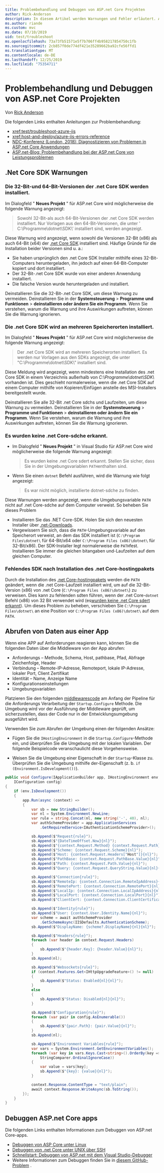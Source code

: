 ```yaml
---
title: Problembehandlung und Debuggen von ASP.net Core Projekten
author: Rick-Anderson
description: In diesem Artikel werden Warnungen und Fehler erläutert. Außerdem erfahren Sie, wie die Problembehandlung in ASP.NET Core-Projekten funktioniert.
ms.author: riande
ms.custom: mvc
ms.date: 07/10/2019
uid: test/troubleshoot
ms.openlocfilehash: 73a73fb51571e5f7b706ff4b958217854750c1fb
ms.sourcegitcommit: 2cb857f0de774df421e35289662ba92cfe56ffd1
ms.translationtype: MT
ms.contentlocale: de-DE
ms.lasthandoff: 12/25/2019
ms.locfileid: "75354711"
---
```

# <a name="troubleshoot-and-debug-aspnet-core-projects"></a>Problembehandlung und Debuggen von ASP.net Core Projekten

Von [Rick Anderson](https://twitter.com/RickAndMSFT)

Die folgenden Links enthalten Anleitungen zur Problembehandlung:

* <xref:test/troubleshoot-azure-iis>
* <xref:host-and-deploy/azure-iis-errors-reference>
* [NDC-Konferenz (London, 2018): Diagnostizieren von Problemen in ASP.net Core Anwendungen](https://www.youtube.com/watch?v=RYI0DHoIVaA)
* [ASP.net-Blog: Problembehandlung bei der ASP.net Core von Leistungsproblemen](https://blogs.msdn.microsoft.com/webdev/2018/05/23/asp-net-core-performance-improvements/)

## <a name="net-core-sdk-warnings"></a>.Net Core SDK Warnungen

### <a name="both-the-32-bit-and-64-bit-versions-of-the-net-core-sdk-are-installed"></a>Die 32-Bit-und 64-Bit-Versionen der .net Core SDK werden installiert.

Im Dialogfeld " **Neues Projekt** " für ASP.net Core wird möglicherweise die folgende Warnung angezeigt:

> Sowohl 32-Bit-als auch 64-Bit-Versionen der .net Core SDK werden installiert. Nur Vorlagen aus den 64-Bit-Versionen, die unter ' C:\\Programme\\dotnet\\SDK\\' installiert sind, werden angezeigt.

Diese Warnung wird angezeigt, wenn sowohl die Versionen 32-Bit (x86) als auch 64-Bit (x64) der [.net Core SDK](https://www.microsoft.com/net/download/all) installiert sind. Häufige Gründe für die Installation beider Versionen sind u. a.:

* Sie haben ursprünglich den .net Core SDK Installer mithilfe eines 32-Bit-Computers heruntergeladen, ihn jedoch auf einen 64-Bit-Computer kopiert und dort installiert.
* Der 32-Bit-.net Core SDK wurde von einer anderen Anwendung installiert.
* Die falsche Version wurde heruntergeladen und installiert.

Deinstallieren Sie die 32-Bit-.net Core SDK, um diese Warnung zu vermeiden. Deinstallieren Sie in der **Systemsteuerung** > **Programme und Funktionen** > **deinstallieren oder ändern Sie ein Programm**. Wenn Sie verstehen, warum die Warnung und ihre Auswirkungen auftreten, können Sie die Warnung ignorieren.

### <a name="the-net-core-sdk-is-installed-in-multiple-locations"></a>Die .net Core SDK wird an mehreren Speicherorten installiert.

Im Dialogfeld " **Neues Projekt** " für ASP.net Core wird möglicherweise die folgende Warnung angezeigt:

> Der .net Core SDK wird an mehreren Speicherorten installiert. Es werden nur Vorlagen aus den SDKs angezeigt, die unter "C:\\Programme\\dotnet\\SDK\\" installiert sind.

Diese Meldung wird angezeigt, wenn mindestens eine Installation des .net Core SDK in einem Verzeichnis außerhalb von *C:\\Programme\\dotnet\\SDK\\* vorhanden ist. Dies geschieht normalerweise, wenn die .net Core SDK auf einem Computer mithilfe von Kopieren/Einfügen anstelle des MSI-Installers bereitgestellt wurde.

Deinstallieren Sie alle 32-Bit .net Core sdchs und Laufzeiten, um diese Warnung zu vermeiden. Deinstallieren Sie in der **Systemsteuerung** > **Programme und Funktionen** > **deinstallieren oder ändern Sie ein Programm**. Wenn Sie verstehen, warum die Warnung und ihre Auswirkungen auftreten, können Sie die Warnung ignorieren.

### <a name="no-net-core-sdks-were-detected"></a>Es wurden keine .net Core-sdche erkannt.

* Im Dialogfeld " **Neues Projekt** " in Visual Studio für ASP.net Core wird möglicherweise die folgende Warnung angezeigt:

  > Es wurden keine .net Core sdert erkannt. Stellen Sie sicher, dass Sie in der Umgebungsvariablen `PATH`enthalten sind.

* Wenn Sie einen `dotnet` Befehl ausführen, wird die Warnung wie folgt angezeigt:

  > Es war nicht möglich, installierte dotnet-sdche zu finden.

Diese Warnungen werden angezeigt, wenn die Umgebungsvariable `PATH` nicht auf .net Core-sdche auf dem Computer verweist. So beheben Sie dieses Problem

* Installieren Sie das .NET Core-SDK. Holen Sie sich den neuesten Installer über [.net-Downloads](https://dotnet.microsoft.com/download).
* Vergewissern Sie sich, dass die `PATH`-Umgebungsvariable auf den Speicherort verweist, an dem das SDK installiert ist (`C:\Program Files\dotnet\` für 64-Bit/x64 oder `C:\Program Files (x86)\dotnet\` für 32-Bit/x86). Der SDK-Installer legt normalerweise die `PATH`fest. Installieren Sie immer die gleichen bitangaben und-Laufzeiten auf dem gleichen Computer.

### <a name="missing-sdk-after-installing-the-net-core-hosting-bundle"></a>Fehlendes SDK nach Installation des .net Core-hostingpakets

Durch die Installation des [.net Core-hostingpakets](xref:host-and-deploy/iis/index#install-the-net-core-hosting-bundle) werden die `PATH` geändert, wenn die .net Core-Laufzeit installiert wird, um auf die 32-Bit-Version (x86) von .net Core (`C:\Program Files (x86)\dotnet\`) zu verweisen. Dies kann zu fehlenden sdten führen, wenn der .net Core-`dotnet` Befehl (x86) von 32 Bit verwendet wird (es[wurden keine .net Core sdert erkannt](#no-net-core-sdks-were-detected)). Um dieses Problem zu beheben, verschieben Sie `C:\Program Files\dotnet\` an eine Position vor `C:\Program Files (x86)\dotnet\` auf dem `PATH`.

## <a name="obtain-data-from-an-app"></a>Abrufen von Daten aus einer App

Wenn eine APP auf Anforderungen reagieren kann, können Sie die folgenden Daten über die Middleware von der App abrufen:

* Anforderungs &ndash; Methode, Schema, Host, pathbase, Pfad, Abfrage Zeichenfolge, Header
* Verbindung &ndash; Remote-IP-Adresse, Remoteport, lokale IP-Adresse, lokaler Port, Client Zertifikat
* Identität &ndash; Name, Anzeige Name
* Konfigurationseinstellungen
* Umgebungsvariablen

Platzieren Sie den folgenden [middlewarescode](xref:fundamentals/middleware/index#create-a-middleware-pipeline-with-iapplicationbuilder) am Anfang der Pipeline für die Anforderungs Verarbeitung der `Startup.Configure` Methode. Die Umgebung wird vor der Ausführung der Middleware geprüft, um sicherzustellen, dass der Code nur in der Entwicklungsumgebung ausgeführt wird.

Verwenden Sie zum Abrufen der Umgebung einen der folgenden Ansätze:

* Fügen Sie die `IHostingEnvironment` in die `Startup.Configure`-Methode ein, und überprüfen Sie die Umgebung mit der lokalen Variablen. Der folgende Beispielcode veranschaulicht diese Vorgehensweise.

* Weisen Sie die Umgebung einer Eigenschaft in der `Startup`-Klasse zu. Überprüfen Sie die Umgebung mithilfe der-Eigenschaft (z. b. `if (Environment.IsDevelopment())`).

```csharp
public void Configure(IApplicationBuilder app, IHostingEnvironment env, 
    IConfiguration config)
{
    if (env.IsDevelopment())
    {
        app.Run(async (context) =>
        {
            var sb = new StringBuilder();
            var nl = System.Environment.NewLine;
            var rule = string.Concat(nl, new string('-', 40), nl);
            var authSchemeProvider = app.ApplicationServices
                .GetRequiredService<IAuthenticationSchemeProvider>();

            sb.Append($"Request{rule}");
            sb.Append($"{DateTimeOffset.Now}{nl}");
            sb.Append($"{context.Request.Method} {context.Request.Path}{nl}");
            sb.Append($"Scheme: {context.Request.Scheme}{nl}");
            sb.Append($"Host: {context.Request.Headers["Host"]}{nl}");
            sb.Append($"PathBase: {context.Request.PathBase.Value}{nl}");
            sb.Append($"Path: {context.Request.Path.Value}{nl}");
            sb.Append($"Query: {context.Request.QueryString.Value}{nl}{nl}");

            sb.Append($"Connection{rule}");
            sb.Append($"RemoteIp: {context.Connection.RemoteIpAddress}{nl}");
            sb.Append($"RemotePort: {context.Connection.RemotePort}{nl}");
            sb.Append($"LocalIp: {context.Connection.LocalIpAddress}{nl}");
            sb.Append($"LocalPort: {context.Connection.LocalPort}{nl}");
            sb.Append($"ClientCert: {context.Connection.ClientCertificate}{nl}{nl}");

            sb.Append($"Identity{rule}");
            sb.Append($"User: {context.User.Identity.Name}{nl}");
            var scheme = await authSchemeProvider
                .GetSchemeAsync(IISDefaults.AuthenticationScheme);
            sb.Append($"DisplayName: {scheme?.DisplayName}{nl}{nl}");

            sb.Append($"Headers{rule}");
            foreach (var header in context.Request.Headers)
            {
                sb.Append($"{header.Key}: {header.Value}{nl}");
            }
            sb.Append(nl);

            sb.Append($"Websockets{rule}");
            if (context.Features.Get<IHttpUpgradeFeature>() != null)
            {
                sb.Append($"Status: Enabled{nl}{nl}");
            }
            else
            {
                sb.Append($"Status: Disabled{nl}{nl}");
            }

            sb.Append($"Configuration{rule}");
            foreach (var pair in config.AsEnumerable())
            {
                sb.Append($"{pair.Path}: {pair.Value}{nl}");
            }
            sb.Append(nl);

            sb.Append($"Environment Variables{rule}");
            var vars = System.Environment.GetEnvironmentVariables();
            foreach (var key in vars.Keys.Cast<string>().OrderBy(key => key, 
                StringComparer.OrdinalIgnoreCase))
            {
                var value = vars[key];
                sb.Append($"{key}: {value}{nl}");
            }

            context.Response.ContentType = "text/plain";
            await context.Response.WriteAsync(sb.ToString());
        });
    }
}
```

## <a name="debug-aspnet-core-apps"></a>Debuggen ASP.net Core apps

Die folgenden Links enthalten Informationen zum Debuggen von ASP.net Core-apps.

* [Debuggen von ASP Core unter Linux](https://devblogs.microsoft.com/premier-developer/debugging-asp-core-on-linux-with-visual-studio-2017/)
* [Debuggen von .net Core unter UNIX über SSH](https://devblogs.microsoft.com/devops/debugging-net-core-on-unix-over-ssh/)
* [Schnellstart: Debuggen von ASP.net mit dem Visual Studio-Debugger](/visualstudio/debugger/quickstart-debug-aspnet)
* Weitere Informationen zum Debuggen finden Sie in [diesem GitHub-Problem](https://github.com/aspnet/AspNetCore.Docs/issues/2960) .
